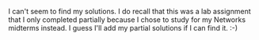 I can't seem to find my solutions. I do recall that this was a lab assignment that I only completed partially because I chose to study for my Networks midterms instead. I guess I'll add my partial solutions if I can find it. :-)
